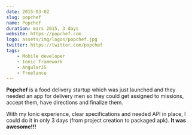 ```yaml
---
date: 2015-03-02
slug: popchef
name: Popchef
duration: mars 2015, 3 days
website: https://popchef.com
logo: assets/img/logos/popchef.jpg
twitter: https://twitter.com/popchef
tags:
    - Mobile developer
    - Ionic framework
    - AngularJS
    - Freelance
---
```


**Popchef** is a food delivery startup which was just launched and they needed an app for delivery men so they could get assigned to missions, 
accept them, have directions and finalize them.

With my Ionic experience, clear specifications and needed API in place, I could do it in only 3 days (from project creation to packaged apk). **It was awesome!!!**
